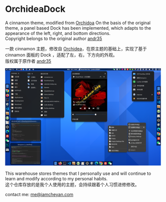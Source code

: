 # OrchideaDock

A cinnamon theme, modified from [Orchidoa]( https://cinnamon-spices.linuxmint.com/themes/view/Orchidea) On the basis of the original theme, a panel based Dock has been implemented, which adapts to the appearance of the left, right, and bottom directions.  
Copyright belongs to the original author [andr35](https://github.com/andr35)

一款 cinnamon 主题，修改自 [Orchidea](https://cinnamon-spices.linuxmint.com/themes/view/Orchidea)，在原主题的基础上，实现了基于 cinnamon 面板的 Dock ，适配了左，右，下方向的外观。  
版权属于原作者 [andr35](https://github.com/andr35)

![thumbnail](./cinnamon/thumbnail.png)

This warehouse stores themes that I personally use and will continue to learn and modify according to my personal habits.    
这个仓库存放的是我个人使用的主题，会持续跟着个人习惯进修修改。

contact me: [me@iamcheyan.com](mailto:me@iamcheyan.com)
